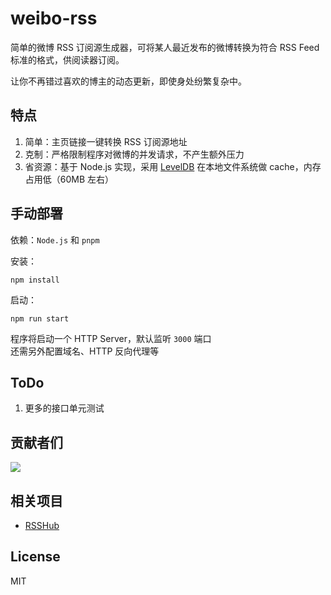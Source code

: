 # weibo-rss

简单的微博 RSS 订阅源生成器，可将某人最近发布的微博转换为符合 RSS Feed 标准的格式，供阅读器订阅。  

让你不再错过喜欢的博主的动态更新，即使身处纷繁复杂中。

## 特点
1. 简单：主页链接一键转换 RSS 订阅源地址
2. 克制：严格限制程序对微博的并发请求，不产生额外压力
3. 省资源：基于 Node.js 实现，采用 [LevelDB](https://github.com/google/leveldb) 在本地文件系统做 cache，内存占用低（60MB 左右）

## 手动部署

依赖：`Node.js` 和 `pnpm`  

安装：
```
npm install
```

启动：
```
npm run start
```

程序将启动一个 HTTP Server，默认监听 `3000` 端口  
还需另外配置域名、HTTP 反向代理等

## ToDo
1. 更多的接口单元测试

## 贡献者们
<a href="https://github.com/zgq354/weibo-rss/graphs/contributors">
  <img src="https://contrib.rocks/image?repo=zgq354/weibo-rss" />
</a>

## 相关项目

* [RSSHub](https://github.com/DIYgod/RSSHub)

## License

MIT
